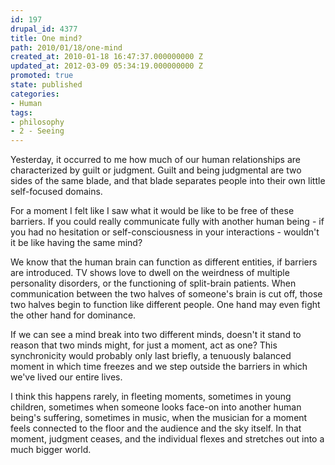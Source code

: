```yaml
---
id: 197
drupal_id: 4377
title: One mind?
path: 2010/01/18/one-mind
created_at: 2010-01-18 16:47:37.000000000 Z
updated_at: 2012-03-09 05:34:19.000000000 Z
promoted: true
state: published
categories:
- Human
tags:
- philosophy
- 2 - Seeing
---
```

Yesterday, it occurred to me how much of our human relationships are characterized by guilt or judgment. Guilt and being judgmental are two sides of the same blade, and that blade separates people into their own little self-focused domains.

For a moment I felt like I saw what it would be like to be free of these barriers. If you could really communicate fully with another human being - if you had no hesitation or self-consciousness in your interactions - wouldn't it be like having the same mind?

We know that the human brain can function as different entities, if barriers are introduced. TV shows love to dwell on the weirdness of multiple personality disorders, or the functioning of split-brain patients. When communication between the two halves of someone's brain is cut off, those two halves begin to function like different people. One hand may even fight the other hand for dominance.

If we can see a mind break into two different minds, doesn't it stand to reason that two minds might, for just a moment, act as one? This synchronicity would probably only last briefly, a tenuously balanced moment in which time freezes and we step outside the barriers in which we've lived our entire lives.

I think this happens rarely, in fleeting moments, sometimes in young children, sometimes when someone looks face-on into another human being's suffering, sometimes in music, when the musician for a moment feels connected to the floor and the audience and the sky itself. In that moment, judgment ceases, and the individual flexes and stretches out into a much bigger world.
